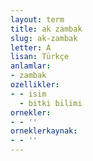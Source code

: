 ```yaml
---
layout: term
title: ak zambak
slug: ak-zambak
letter: A
lisan: Türkçe
anlamlar:
- zambak
ozellikler:
- - isim
  - bitki bilimi
ornekler:
- - ''
orneklerkaynak:
- - ''
---
```

